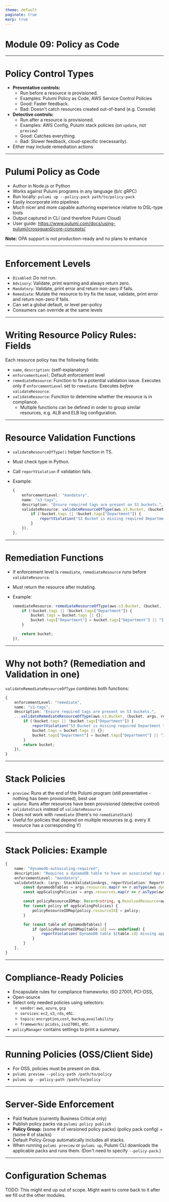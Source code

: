 ```yaml
---
theme: default
paginate: true
marp: true
---
```


# **Module 09: Policy as Code**

---

# Policy Control Types

* **Preventative controls:**
  * Run before a resource is provisioned.
  * Examples: Pulumi Policy as Code, AWS Service Control Policies
  * Good: Faster feedback.
  * Bad: Doesn't catch resources created out-of-band (e.g. Console)
* **Detective controls:**
  * Run after a resource is provisioned.
  * Examples: AWS Config, Pulumi stack policies (on `update`, not `preview`)
  * Good: Catches everything.
  * Bad: Slower feedback, cloud-specific (necessarily).
* Either may include remediation actions

---

# Pulumi Policy as Code

* Author in Node.js or Python
* Works against Pulumi programs in any language (b/c gRPC)
* Run locally: `pulumi up --policy-pack path/to/policy-pack`
* Easily incorporate into pipelines
* _Much_ nicer and more capable authoring experience relative to DSL-type tools
* Output captured in CLI (and therefore Pulumi Cloud)
* User guide: <https://www.pulumi.com/docs/using-pulumi/crossguard/core-concepts/>

**Note:** OPA support is not production-ready and no plans to enhance

---

# Enforcement Levels

* `Disabled`: Do not run.
* `Advisory`: Validate, print warning and always return zero.
* `Mandatory`: Validate, print error and return non-zero if fails.
* `Remediate`: Mutate the resource to try fix the issue, validate, print error and return non-zero if fails.
* Can set a global default, or level per-policy
* Consumers can override at the same levels

---

# Writing Resource Policy Rules: Fields

Each resource policy has the following fields:

* `name`, `description`: (self-explanatory)
* `enforcementLevel`: Default enforcement level
* `remediateResource`: Function to fix a potential validation issue. Executes only if `enforcementLevel` set to `remediate`. Executes _before_ `validateResource`.
* `validateResource`: Function to determine whether the resource is in compliance.
  * Multiple functions can be defined in order to group similar resources, e.g. ALB and ELB log configuration.

---

# Resource Validation Functions

* `validateResourceOfType()` helper function in TS.
* Must check type in Python.
* Call `reportViolation` if validation fails.
* Example:

    ```typescript
    {
        enforcementLevel: "mandatory",
        name: "s3-tags",
        description: "Ensure required tags are present on S3 buckets.",
        validateResource: validateResourceOfType(aws.s3.Bucket, (bucket, args, reportViolation) => {
            if (!bucket.tags || !bucket.tags["Department"]) {
                reportViolation("S3 Bucket is missing required Department tag");
            }
        }),
    },
    ```

---

# Remediation Functions

* If enforcement level is `remediate`, `remediateResource` runs before `validateResource`.
* Must return the resource after mutating.
* Example:

    ```typescript
    remediateResource: remediateResourceOfType(aws.s3.Bucket, (bucket, args) => {
        if (!bucket.tags || !bucket.tags["Department"]) {
            bucket.tags = bucket.tags || {};
            bucket.tags["Department"] = bucket.tags["Department"] || "IT0001";
        }

        return bucket;
    }),
    ```

---

# Why not both? (Remediation and Validation in one)

`validateRemediateResourceOfType` combines both functions:

```typescript
{
    enforcementLevel: "remediate",
    name: "s3-tags",
    description: "Ensure required tags are present on S3 buckets.",
    ...validateRemediateResourceOfType(aws.s3.Bucket, (bucket, args, reportViolation) => {
        if (!bucket.tags || !bucket.tags["Department"]) {
            reportViolation("S3 Bucket is missing required Department tag");
            bucket.tags = bucket.tags || {};
            bucket.tags["Department"] = bucket.tags["Department"] || "IT0001";
        }
        return bucket;
    }),
}
```

---

# Stack Policies

* `preview`: Runs at the end of the Pulumi program (still preventative - nothing has been provisioned), best use
* `update`: Runs after resources have been provisioned (detective control)
* `validateStack` instead of `validateResource`
* Does not work with `remediate` (there's no `remediateStack`)
* Useful for policies that depend on multiple resources (e.g. every X resource has a corresponding Y)

---

# Stack Policies: Example

```typescript
{
    name: "dynamodb-autoscaling-required",
    description: "Requires a dynamoDB table to have an associated App Autoscaling policy.",
    enforcementLevel: "mandatory",
    validateStack: (args: StackValidationArgs, reportViolation: ReportViolation) => {
        const dynamodbTables = args.resources.map(r => r.asType(aws.dynamodb.Table)).filter(r => r);
        const appScalingPolicies = args.resources.map(r => r.asType(aws.appautoscaling.Policy)).filter(r => r);

        const policyResourceIDMap: Record<string, q.ResolvedResource<aws.appautoscaling.Policy>> = {};
        for (const policy of appScalingPolicies) {
            policyResourceIDMap[policy.resourceId] = policy;
        }

        for (const table of dynamodbTables) {
            if (policyResourceIDMap[table.id] === undefined) {
                reportViolation(`DynamoDB table ${table.id} missing app autoscaling policy.`);
            }
        }
    },
}
```

---

# Compliance-Ready Policies

* Encapsulate rules for compliance frameworks: ISO 27001, PCI-DSS,
* Open-source
* Select only needed policies using selectors:
  * `vendor`: `aws`, `azure`, `gcp`
  * `services`: `ec2`, `s3`, `rds`, etc.
  * `topics`: `encryption`,`cost`, `backup`,`availability`
  * `frameworks`: `pcidss`, `iso27001`, etc.
* `policyManager` contains settings to print a summary.

---

# Running Policies (OSS/Client Side)

* For OSS, policies must be present on disk.
* `pulumi preview --policy-path /path/to/policy`
* `pulumi up --policy-path /path/to/policy`

---

# Server-Side Enforcement

* Paid feature (currently Business Critical only)
* Publish policy packs via `pulumi policy publish`
* **Policy Group:** (some # of versioned policy packs) (policy pack config) + (some # of stacks)
* Default Policy Group automatically includes all stacks.
* When running `pulumi preview` or `pulumi up`, Pulumi CLI downloads the applicable packs and runs them. (Don't need to specify `--policy-pack`.)

---

# Configuration Schemas

TODO: This might end up out of scope. Might want to come back to it after we fill out the other modules.
